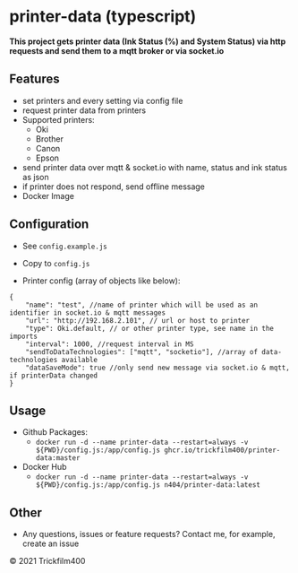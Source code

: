 # printer-data (typescript)

**This project gets printer data (Ink Status (%) and System Status) via http requests and send them to a mqtt broker or via socket.io**

## Features
* set printers and every setting via config file
* request printer data from printers
* Supported printers:
    * Oki
    * Brother
    * Canon
    * Epson
* send printer data over mqtt & socket.io with name, status and ink status as json
* if printer does not respond, send offline message
* Docker Image


## Configuration
- See `config.example.js`
- Copy to `config.js`

- Printer config (array of objects like below):
```json5
{
	"name": "test", //name of printer which will be used as an identifier in socket.io & mqtt messages
	"url": "http://192.168.2.101", // url or host to printer
	"type": Oki.default, // or other printer type, see name in the imports
	"interval": 1000, //request interval in MS
	"sendToDataTechnologies": ["mqtt", "socketio"], //array of data-technologies available
	"dataSaveMode": true //only send new message via socket.io & mqtt, if printerData changed
}
```

## Usage
- Github Packages:
  - `docker run -d --name printer-data --restart=always -v ${PWD}/config.js:/app/config.js ghcr.io/trickfilm400/printer-data:master`
- Docker Hub
  - `docker run -d --name printer-data --restart=always -v ${PWD}/config.js:/app/config.js n404/printer-data:latest`

## Other
- Any questions, issues or feature requests? Contact me, for example, create an issue

&copy; 2021 Trickfilm400
